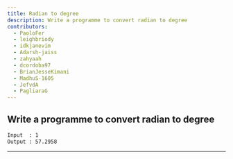 ```yaml
---
title: Radian to degree
description: Write a programme to convert radian to degree
contributors:
  - PaoloFer
  - leighbriody
  - idkjanevim
  - Adarsh-jaiss
  - zahyaah
  - dcordoba97
  - BrianJesseKimani
  - MadhuS-1605
  - JefvdA
  - PagliaraG
---
```


## Write a programme to convert radian to degree

```txt
Input  : 1
Output : 57.2958
```

---
